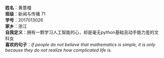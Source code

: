 
**姓名**：黄薏橦  
**班级**：新闻与传播 71  
**学号**：2017013026  
**家乡**：浙江  
**自我定义**：拥有一颗学习人工智能的心，却是毫无python基础且动手能力差的文科女  
**喜欢的句子**：*If people do not believe that mathematics is simple, it is only because they do not realize how complicated life is.*


```python

```
